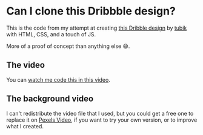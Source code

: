 # Can I clone this Dribbble design?

This is the code from my attempt at creating [this Dribble design](https://dribbble.com/shots/2980874-Slopes-Website) by [tubik](https://dribbble.com/Tubik) with HTML, CSS, and a touch of JS.

More of a proof of concept than anything else 😅.

## The video

You can [watch me code this in this video](https://youtu.be/fpRqQkApeFk).

## The background video

I can't redistribute the video file that I used, but you could get a free one to replace it on [Pexels Video](https://www.pexels.com/videos/), if you want to try your own version, or to improve what I created.
